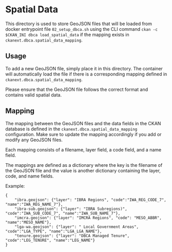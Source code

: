 # Spatial Data

This directory is used to store GeoJSON files that will be loaded from docker entrypoint file `02_setup_dbca.sh` using the CLI command `ckan -c $CKAN_INI dbca load_spatial_data` if the mapping exists in `ckanext.dbca.spatial_data_mapping`.

## Usage

To add a new GeoJSON file, simply place it in this directory. The container will automatically load the file if there is a corresponding mapping defined in `ckanext.dbca.spatial_data_mapping`.

Please ensure that the GeoJSON file follows the correct format and contains valid spatial data.

## Mapping

The mapping between the GeoJSON files and the data fields in the CKAN database is defined in the `ckanext.dbca.spatial_data_mapping` configuration. Make sure to update the mapping accordingly if you add or modify any GeoJSON files.

Each mapping consists of a filename, layer field, a code field, and a name field.

The mappings are defined as a dictionary where the key is the filename of the GeoJSON file and the value is another dictionary containing the layer, code, and name fields.

Example:
```
{
    "ibra.geojson": {"layer": "IBRA Regions", "code":"IWA_REG_CODE_7", "name":"IWA_REG_NAME_7"}, 
    "ibra-sub.geojson": {"layer": "IBRA Subregions)", "code":"IWA_SUB_CODE_7", "name":"IWA_SUB_NAME_7"}, 
    "imcra.geojson": {"layer": "IMCRA Regions", "code": "MESO_ABBR", "name":"MESO_NAME"}, 
    "lga-wa.geojson": {"layer": " Local Government Areas", "code":"LGA_TYPE", "name":"LGA_LGA_NAME"}, 
    "tenure.geojson": {"layer": "DBCA Managed Tenure", "code":"LEG_TENURE", "name":"LEG_NAME"}
}
```
